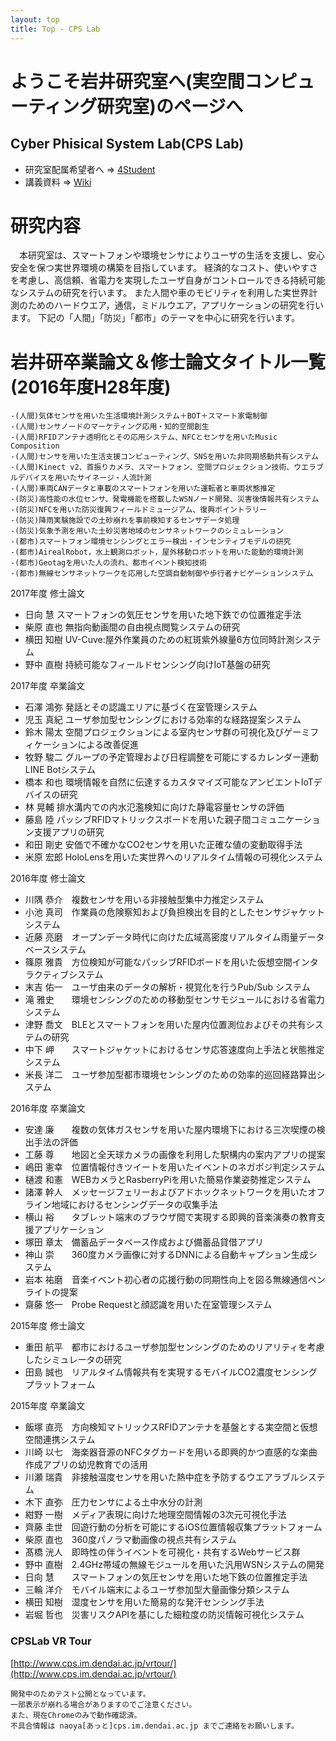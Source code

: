```yaml
---
layout: top
title: Top - CPS Lab
---
```


# ようこそ岩井研究室へ(実空間コンピューティング研究室)のページへ

## Cyber Phisical System Lab(CPS Lab)


- 研究室配属希望者へ ⇒ [4Student](/4student)
- 講義資料 ⇒ [Wiki](https://github.com/cpslab/cpslab.github.io/wiki/%E5%B2%A9%E4%BA%95%E7%A0%94-%E8%AC%9B%E7%BE%A9%E8%B3%87%E6%96%99)

# 研究内容

　本研究室は、スマートフォンや環境センサによりユーザの生活を支援し、安心安全を保つ実世界環境の構築を目指しています。
経済的なコスト、使いやすさを考慮し、高信頼、省電力を実現したユーザ自身がコントロールできる持続可能なシステムの研究を行います。
また人間や車のモビリティを利用した実世界計測のためのハードウエア，通信，ミドルウエア，アプリケーションの研究を行います。
下記の「人間」「防災」「都市」のテーマを中心に研究を行います。


# 岩井研卒業論文＆修士論文タイトル一覧(2016年度H28年度)

```text
-(人間)気体センサを用いた生活環境計測システム＋BOT＋スマート家電制御
-(人間)センサノードのマーケティング応用・知的空間創生
-(人間)RFIDアンテナ透明化とその応用システム、NFCとセンサを用いたMusic Composition
-(人間)センサを用いた生活支援コンピューティング、SNSを用いた非同期感動共有システム
-(人間)Kinect v2、首振りカメラ、スマートフォン、空間プロジェクション技術、ウエラブルデバイスを用いたサイネージ・人流計測
-(人間)車両CANデータと車載のスマートフォンを用いた運転者と車両状態推定
-(防災)高性能の水位センサ、発電機能を搭載したWSNノード開発、災害後情報共有システム
-(防災)NFCを用いた防災復興フィールドミュージアム、復興ポイントラリー
-(防災)降雨実験施設での土砂崩れを事前検知するセンサデータ処理
-(防災)気象予測を用いた土砂災害地域のセンサネットワークのシミュレーション
-(都市)スマートフォン環境センシングとエラー検出・インセンティブモデルの研究
-(都市)AirealRobot，水上観測ロボット，屋外移動ロボットを用いた能動的環境計測
-(都市)Geotagを用いた人の流れ、都市イベント検知技術
-(都市)無線センサネットワークを応用した空調自動制御や歩行者ナビゲーションシステム
```

2017年度 修士論文
- 日向 慧    スマートフォンの気圧センサを用いた地下鉄での位置推定手法
- 柴原 直也  無指向動画間の自由視点閲覧システムの研究
- 横田 知樹  UV-Cuve:屋外作業員のための紅斑紫外線量6方位同時計測システム
- 野中 直樹  持続可能なフィールドセンシング向けIoT基盤の研究


2017年度 卒業論文

- 石澤 鴻弥  発話とその認識エリアに基づく在室管理システム
- 児玉 真紀  ユーザ参加型センシングにおける効率的な経路提案システム
- 鈴木 陽太  空間プロジェクションによる室内センサ群の可視化及びゲーミフィケーションによる改善促進
- 牧野 駿二  グループの予定管理および日程調整を可能にするカレンダー連動LINE Botシステム
- 橋本 和也  環境情報を自然に伝達するカスタマイズ可能なアンビエントIoTデバイスの研究
- 林 晃輔    排水溝内での内水氾濫検知に向けた静電容量センサの評価
- 藤島 陸    パッシブRFIDマトリックスボードを用いた親子間コミュニケーション支援アプリの研究
- 和田 剛史  安価で不確かなCO2センサを用いた正確な値の変動取得手法
- 米原 宏郎  HoloLensを用いた実世界へのリアルタイム情報の可視化システム


2016年度 修士論文

- 川隅 恭介　複数センサを用いる非接触型集中力推定システム
- 小池 真司　作業員の危険察知および負担検出を目的としたセンサジャケットシステム
- 近藤 亮磨　オープンデータ時代に向けた広域高密度リアルタイム雨量データベースシステム
- 篠原 雅貴　方位検知が可能なパッシブRFIDボードを用いた仮想空間インタラクティブシステム
- 末吉 佑一　ユーザ由来のデータの解析・視覚化を行うPub/Sub システム
- 滝 雅史　　環境センシングのための移動型センサモジュールにおける省電力システム
- 津野 喬文　BLEとスマートフォンを用いた屋内位置測位およびその共有システムの研究
- 中下 岬　　スマートジャケットにおけるセンサ応答速度向上手法と状態推定システム
- 米長 洋二　ユーザ参加型都市環境センシングのための効率的巡回経路算出システム

2016年度 卒業論文

- 安達 廉　　複数の気体ガスセンサを用いた屋内環境下における三次喫煙の検出手法の評価
- 工藤 尊　　地図と全天球カメラの画像を利用した駅構内の案内アプリの提案
- 嶋田 憲幸　位置情報付きツイートを用いたイベントのネガポジ判定システム
- 樋渡 和憲　WEBカメラとRasberryPiを用いた簡易作業姿勢推定システム
- 諸澤 幹人　メッセージフェリーおよびアドホックネットワークを用いたオフライン地域におけるセンシングデータの収集手法
- 横山 裕　　タブレット端末のブラウザ間で実現する即興的音楽演奏の教育支援アプリケーション
- 塚田 章太　備蓄品データベース作成および備蓄品貸借アプリ
- 神山 崇　　360度カメラ画像に対するDNNによる自動キャプション生成システム
- 岩本 祐磨　音楽イベント初心者の応援行動の同期性向上を図る無線通信ペンライトの提案
- 齋藤 悠一　Probe Requestと顔認識を用いた在室管理システム

2015年度 修士論文

- 重田 航平　都市におけるユーザ参加型センシングのためのリアリティを考慮したシミュレータの研究
- 田島 誠也　リアルタイム情報共有を実現するモバイルCO2濃度センシングプラットフォーム


2015年度 卒業論文
- 飯塚 直亮　方向検知マトリックスRFIDアンテナを基盤とする実空間と仮想空間連携システム
- 川崎 以七　海楽器音源のNFCタグカードを用いる即興的かつ直感的な楽曲作成アプリの幼児教育での活用
- 川瀬 瑞貴　非接触温度センサを用いた熱中症を予防するウエアラブルシステム
- 木下 直弥　圧力センサによる土中水分の計測
- 紺野 一樹　メディア表現に向けた地理空間情報の3次元可視化手法
- 齊藤 圭世　回遊行動の分析を可能にするiOS位置情報収集プラットフォーム
- 柴原 直也　360度パノラマ動画像の視点共有システム
- 髙橋 洸人　即時性の伴うイベントを可視化・共有するWebサービス群
- 野中 直樹　2.4GHz帯域の無線モジュールを用いた汎用WSNシステムの開発
- 日向 慧　　スマートフォンの気圧センサを用いた地下鉄の位置推定手法
- 三輪 洋介　モバイル端末によるユーザ参加型大量画像分類システム
- 横田 知樹　湿度センサを用いた簡易的な発汗センシング手法
- 岩堀 哲也　災害リスクAPIを基にした細粒度の防災情報可視化システム

### CPSLab VR Tour

[http://www.cps.im.dendai.ac.jp/vrtour/](http://www.cps.im.dendai.ac.jp/vrtour/)

```text
開発中のためテスト公開となっています。
一部表示が崩れる場合がありますのでご注意ください。
また、現在Chromeのみで動作確認済。
不具合情報は naoya[あっと]cps.im.dendai.ac.jp までご連絡をお願いします。
```

